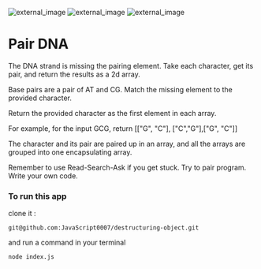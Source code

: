 ![external_image](https://discourse-user-assets.s3.amazonaws.com/original/2X/2/2798a83aaaa34ec2b18f4b8ec122b76c264a9d67.jpg)
![external_image](https://cdn-images-1.medium.com/max/2000/1*qXcjSfRj0C0ir2yMsYiRyw.jpeg)
![external_image](http://knowgenetics.org/wp-content/uploads/2012/12/Nucleotide-1-e1354322013275.png)
# Pair DNA

The DNA strand is missing the pairing element. Take each character, get its pair, and return the results as a 2d array.

Base pairs are a pair of AT and CG. Match the missing element to the provided character.

Return the provided character as the first element in each array.

For example, for the input GCG, return [["G", "C"], ["C","G"],["G", "C"]]

The character and its pair are paired up in an array, and all the arrays are grouped into one encapsulating array.

Remember to use Read-Search-Ask if you get stuck. Try to pair program. Write your own code.

### To run this app
clone it :
```
git@github.com:JavaScript0007/destructuring-object.git
```

and run a command in your terminal
```
node index.js
```
